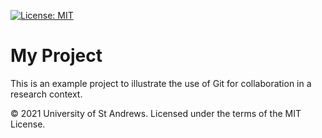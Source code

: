 [![License: MIT](https://img.shields.io/badge/License-MIT-yellow.svg)](https://opensource.org/licenses/MIT)

# My Project

This is an example project to illustrate the use of Git for
collaboration in a research context.

© 2021 University of St Andrews. Licensed under the terms of the MIT License.
